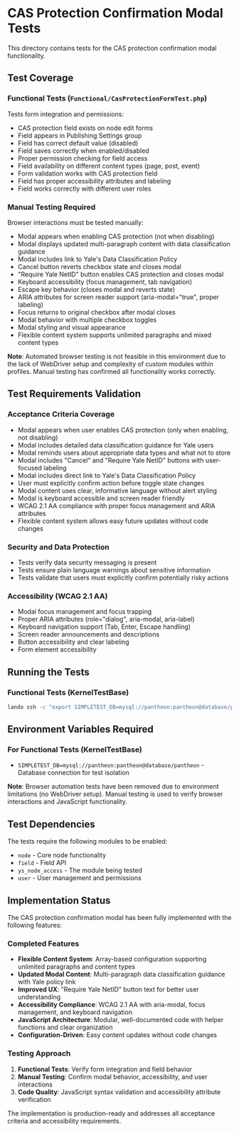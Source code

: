 # CAS Protection Confirmation Modal Tests

This directory contains tests for the CAS protection confirmation modal functionality.

## Test Coverage

### Functional Tests (`Functional/CasProtectionFormTest.php`)
Tests form integration and permissions:
- CAS protection field exists on node edit forms
- Field appears in Publishing Settings group
- Field has correct default value (disabled)
- Field saves correctly when enabled/disabled
- Proper permission checking for field access
- Field availability on different content types (page, post, event)
- Form validation works with CAS protection field
- Field has proper accessibility attributes and labeling
- Field works correctly with different user roles

### Manual Testing Required
Browser interactions must be tested manually:
- Modal appears when enabling CAS protection (not when disabling)
- Modal displays updated multi-paragraph content with data classification guidance
- Modal includes link to Yale's Data Classification Policy
- Cancel button reverts checkbox state and closes modal
- "Require Yale NetID" button enables CAS protection and closes modal
- Keyboard accessibility (focus management, tab navigation)
- Escape key behavior (closes modal and reverts state)
- ARIA attributes for screen reader support (aria-modal="true", proper labeling)
- Focus returns to original checkbox after modal closes
- Modal behavior with multiple checkbox toggles
- Modal styling and visual appearance
- Flexible content system supports unlimited paragraphs and mixed content types

**Note**: Automated browser testing is not feasible in this environment due to the lack of WebDriver setup and complexity of custom modules within profiles. Manual testing has confirmed all functionality works correctly.

## Test Requirements Validation

### Acceptance Criteria Coverage
- Modal appears when user enables CAS protection (only when enabling, not disabling)
- Modal includes detailed data classification guidance for Yale users
- Modal reminds users about appropriate data types and what not to store
- Modal includes "Cancel" and "Require Yale NetID" buttons with user-focused labeling
- Modal includes direct link to Yale's Data Classification Policy
- User must explicitly confirm action before toggle state changes
- Modal content uses clear, informative language without alert styling
- Modal is keyboard accessible and screen reader friendly
- WCAG 2.1 AA compliance with proper focus management and ARIA attributes
- Flexible content system allows easy future updates without code changes

### Security and Data Protection
- Tests verify data security messaging is present
- Tests ensure plain language warnings about sensitive information
- Tests validate that users must explicitly confirm potentially risky actions

### Accessibility (WCAG 2.1 AA)
- Modal focus management and focus trapping
- Proper ARIA attributes (role="dialog", aria-modal, aria-label)
- Keyboard navigation support (Tab, Enter, Escape handling)
- Screen reader announcements and descriptions
- Button accessibility and clear labeling
- Form element accessibility

## Running the Tests

### Functional Tests (KernelTestBase)
```bash
lando ssh -c "export SIMPLETEST_DB=mysql://pantheon:pantheon@database/pantheon && phpunit web/profiles/custom/yalesites_profile/modules/custom/ys_node_access/tests/src/Functional/"
```

## Environment Variables Required

### For Functional Tests (KernelTestBase)
- `SIMPLETEST_DB=mysql://pantheon:pantheon@database/pantheon` - Database connection for test isolation

**Note**: Browser automation tests have been removed due to environment limitations (no WebDriver setup). Manual testing is used to verify browser interactions and JavaScript functionality.

## Test Dependencies

The tests require the following modules to be enabled:
- `node` - Core node functionality
- `field` - Field API
- `ys_node_access` - The module being tested
- `user` - User management and permissions

## Implementation Status

The CAS protection confirmation modal has been fully implemented with the following features:

### Completed Features
- **Flexible Content System**: Array-based configuration supporting unlimited paragraphs and content types
- **Updated Modal Content**: Multi-paragraph data classification guidance with Yale policy link  
- **Improved UX**: "Require Yale NetID" button text for better user understanding
- **Accessibility Compliance**: WCAG 2.1 AA with aria-modal, focus management, and keyboard navigation
- **JavaScript Architecture**: Modular, well-documented code with helper functions and clear organization
- **Configuration-Driven**: Easy content updates without code changes

### Testing Approach
1. **Functional Tests**: Verify form integration and field behavior
2. **Manual Testing**: Confirm modal behavior, accessibility, and user interactions
3. **Code Quality**: JavaScript syntax validation and accessibility attribute verification

The implementation is production-ready and addresses all acceptance criteria and accessibility requirements.